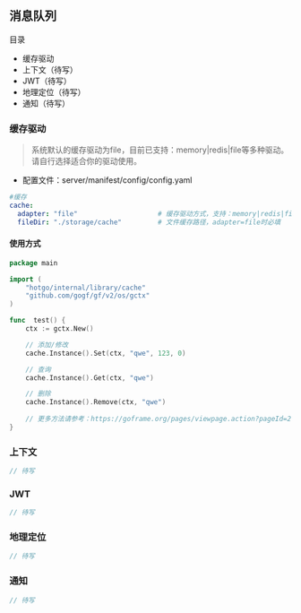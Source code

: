 ## 消息队列

目录

- 缓存驱动
- 上下文（待写）
- JWT（待写）
- 地理定位（待写）
- 通知（待写）


### 缓存驱动

> 系统默认的缓存驱动为file，目前已支持：memory|redis|file等多种驱动。请自行选择适合你的驱动使用。

- 配置文件：server/manifest/config/config.yaml

```yaml
#缓存
cache:
  adapter: "file"                    # 缓存驱动方式，支持：memory|redis|file，不填默认memory
  fileDir: "./storage/cache"         # 文件缓存路径，adapter=file时必填
```

#### 使用方式
```go
package main

import (
	"hotgo/internal/library/cache"
	"github.com/gogf/gf/v2/os/gctx"
)

func  test() {
	ctx := gctx.New()

	// 添加/修改
	cache.Instance().Set(ctx, "qwe", 123, 0)

	// 查询
	cache.Instance().Get(ctx, "qwe")

	// 删除
	cache.Instance().Remove(ctx, "qwe")
	
	// 更多方法请参考：https://goframe.org/pages/viewpage.action?pageId=27755640
}

```

### 上下文
```go
// 待写
```

### JWT
```go
// 待写
```

### 地理定位
```go
// 待写
```

### 通知
```go
// 待写
```